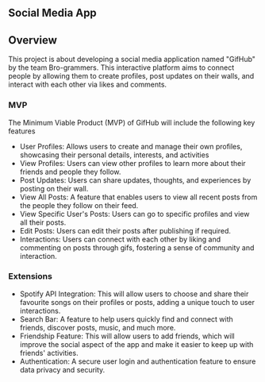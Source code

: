 ## Social Media App

## Overview
This project is about developing a social media application named "GifHub" by the team Bro-grammers. This interactive platform aims to connect people by allowing them to create profiles, post updates on their walls, and interact with each other via likes and comments.

### MVP
The Minimum Viable Product (MVP) of GifHub will include the following key features

* User Profiles: Allows users to create and manage their own profiles, showcasing their personal details, interests, and activities
* View Profiles: Users can view other profiles to learn more about their friends and people they follow.
* Post Updates: Users can share updates, thoughts, and experiences by posting on their wall.
* View All Posts: A feature that enables users to view all recent posts from the people they follow on their feed.
* View Specific User's Posts: Users can go to specific profiles and view all their posts.
* Edit Posts: Users can edit their posts after publishing if required.
* Interactions: Users can connect with each other by liking and commenting on posts through gifs, fostering a sense of community and interaction.

### Extensions
* Spotify API Integration: This will allow users to choose and share their favourite songs on their profiles or posts, adding a unique touch to user interactions.
* Search Bar: A feature to help users quickly find and connect with friends, discover posts, music, and much more.
* Friendship Feature: This will allow users to add friends, which will improve the social aspect of the app and make it easier to keep up with friends' activities.
* Authentication: A secure user login and authentication feature to ensure data privacy and security.
